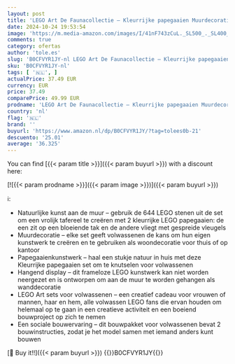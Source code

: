 ```yaml
---
layout: post
title: 'LEGO Art De Faunacollectie – Kleurrijke papegaaien Muurdecoratie Set om te Knutselen voor Volwassenen  Bouwpakket voor Vrouwen en Mannen  Creatief Cadeau voor Haar en Hem 31211'
date: 2024-10-24 19:53:54
image: 'https://m.media-amazon.com/images/I/41nF743zCuL._SL500_._SL400_.jpg'
comments: true
category: ofertas
author: 'tole.es'
slug: 'B0CFVYR1JY-nl LEGO Art De Faunacollectie – Kleurrijke papegaaien...'
sku: 'B0CFVYR1JY-nl'
tags: [ '🇳🇱', ]
actualPrice: 37.49 EUR
currency: EUR
price: 37.49
comparePrice: 49.99 EUR
prodname: 'LEGO Art De Faunacollectie – Kleurrijke papegaaien Muurdecoratie Set om te Knutselen voor Volwassenen  Bouwpakket voor Vrouwen en Mannen  Creatief Cadeau voor Haar en Hem 31211'
country: 'nl'
flag: '🇳🇱'
brand: ''
buyurl: 'https://www.amazon.nl/dp/B0CFVYR1JY/?tag=tolees0b-21'
descuento: '25.01'
average: '36.325'
---
```


You can find [{{< param title >}}]({{< param buyurl >}}) with a discount here:

[![{{< param prodname >}}]({{< param image >}})]({{< param buyurl >}})

ℹ️:

- Natuurlijke kunst aan de muur – gebruik de 644 LEGO stenen uit de set om een vrolijk tafereel te creëren met 2 kleurrijke LEGO papegaaien: de een zit op een bloeiende tak en de andere vliegt met gespreide vleugels
- Muurdecoratie – elke set geeft volwassenen de kans om hun eigen kunstwerk te creëren en te gebruiken als woondecoratie voor thuis of op kantoor
- Papegaaienkunstwerk – haal een stukje natuur in huis met deze Kleurrijke papegaaien set om te knutselen voor volwassenen
- Hangend display – dit frameloze LEGO kunstwerk kan niet worden neergezet en is ontworpen om aan de muur te worden gehangen als wanddecoratie
- LEGO Art sets voor volwassenen – een creatief cadeau voor vrouwen of mannen, haar en hem, alle volwassen LEGO fans die ervan houden om helemaal op te gaan in een creatieve activiteit en een boeiend bouwproject op zich te nemen
- Een sociale bouwervaring – dit bouwpakket voor volwassenen bevat 2 bouwinstructies, zodat je het model samen met iemand anders kunt bouwen

[🛒 Buy it!!]({{< param buyurl >}})
{{<world>}}B0CFVYR1JY{{</world>}}

